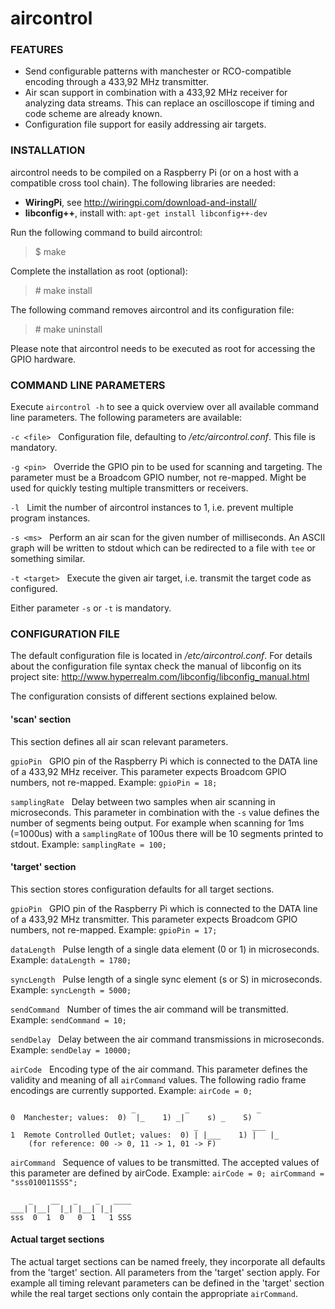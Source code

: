 # **aircontrol**

### **FEATURES**

* Send configurable patterns with manchester or RCO-compatible encoding through a 433,92 MHz transmitter.
* Air scan support in combination with a 433,92 MHz receiver for analyzing data streams. This can replace an oscilloscope if timing and code scheme are already known.
* Configuration file support for easily addressing air targets.


### **INSTALLATION**

aircontrol needs to be compiled on a Raspberry Pi (or on a host with a compatible cross tool chain). The following libraries are needed:

* **WiringPi**, see <http://wiringpi.com/download-and-install/>
* **libconfig++**, install with: `apt-get install libconfig++-dev`

Run the following command to build aircontrol:
> $ make

Complete the installation as root (optional):
> \# make install

The following command removes aircontrol and its configuration file:
> \# make uninstall

Please note that aircontrol needs to be executed as root for accessing the GPIO hardware.


### **COMMAND LINE PARAMETERS**

Execute `aircontrol -h` to see a quick overview over all available command line parameters. The following parameters are available:

`-c <file>` &nbsp; Configuration file, defaulting to */etc/aircontrol.conf*. This file is mandatory.

`-g <pin>` &nbsp; Override the GPIO pin to be used for scanning and targeting. The parameter must be a Broadcom GPIO number, not re-mapped. Might be used for quickly testing multiple transmitters or receivers.

`-l` &nbsp; Limit the number of aircontrol instances to 1, i.e. prevent multiple program instances.
        
`-s <ms>` &nbsp; Perform an air scan for the given number of milliseconds. An ASCII graph will be written to stdout which can be redirected to a file with `tee` or something similar.
        
`-t <target>` &nbsp; Execute the given air target, i.e. transmit the target code as configured.

Either parameter `-s` or `-t` is mandatory.


### **CONFIGURATION FILE**

The default configuration file is located in */etc/aircontrol.conf*. For details about the configuration file syntax check the manual of libconfig on its project site: <http://www.hyperrealm.com/libconfig/libconfig_manual.html>

The configuration consists of different sections explained below.

#### 'scan' section

This section defines all air scan relevant parameters.

`gpioPin` &nbsp; GPIO pin of the Raspberry Pi which is connected to the DATA line of a 433,92 MHz receiver. This parameter expects Broadcom GPIO numbers, not re-mapped. Example: `gpioPin = 18;`

`samplingRate` &nbsp; Delay between two samples when air scanning in microseconds. This parameter in combination with the `-s` value defines the number of segments being output. For example when scanning for 1ms (=1000us) with a `samplingRate` of 100us there will be 10 segments printed to stdout. Example: `samplingRate = 100;`

#### 'target' section

This section stores configuration defaults for all target sections.

`gpioPin` &nbsp; GPIO pin of the Raspberry Pi which is connected to the DATA line of a 433,92 MHz transmitter. This parameter expects Broadcom GPIO numbers, not re-mapped. Example: `gpioPin = 17;`

`dataLength` &nbsp; Pulse length of a single data element (0 or 1) in microseconds. Example: `dataLength = 1780;`

`syncLength` &nbsp; Pulse length of a single sync element (s or S) in microseconds. Example: `syncLength = 5000;`

`sendCommand` &nbsp; Number of times the air command will be transmitted. Example: `sendCommand = 10;`

`sendDelay` &nbsp; Delay between the air command transmissions in microseconds. Example: `sendDelay = 10000;`

`airCode` &nbsp; Encoding type of the air command. This parameter defines the validity and meaning of all `airCommand` values. The following radio frame encodings are currently supported. Example: `airCode = 0;`

                               _           _               _ 
    0  Manchester; values:  0)  |_    1) _|     s) _    S)
                                             _            ___
    1  Remote Controlled Outlet; values:  0) | |___    1) |   |_
        (for reference: 00 -> 0, 11 -> 1, 01 -> F)
    

`airCommand` &nbsp; Sequence of values to be transmitted. The accepted values of this parameter are defined by airCode. Example: `airCode = 0; airCommand = "sss010011SSS";`

        _    __   _    _   ____
    ___| |__|  |_| |__| |_| 
    sss  0  1  0   0  1   1 SSS

#### Actual target sections

The actual target sections can be named freely, they incorporate all defaults from the 'target' section. All parameters from the 'target' section apply. For example all timing relevant parameters can be defined in the 'target' section while the real target sections only contain the appropriate `airCommand`.
